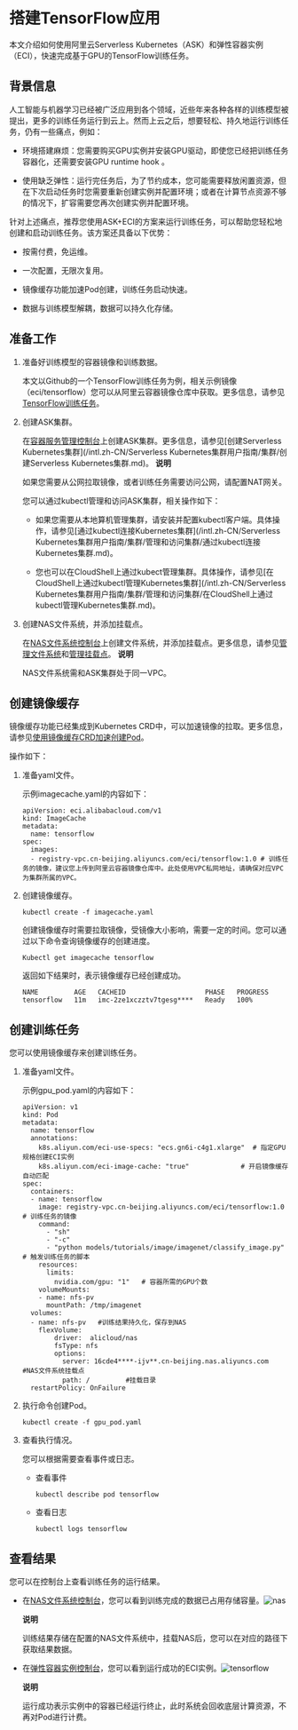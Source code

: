 搭建TensorFlow应用 
===================================

本文介绍如何使用阿里云Serverless Kubernetes（ASK）和弹性容器实例（ECI），快速完成基于GPU的TensorFlow训练任务。

背景信息 
-------------------------

人工智能与机器学习已经被广泛应用到各个领域，近些年来各种各样的训练模型被提出，更多的训练任务运行到云上。然而上云之后，想要轻松、持久地运行训练任务，仍有一些痛点，例如：

* 环境搭建麻烦：您需要购买GPU实例并安装GPU驱动，即使您已经把训练任务容器化，还需要安装GPU runtime hook 。

  

* 使用缺乏弹性：运行完任务后，为了节约成本，您可能需要释放闲置资源，但在下次启动任务时您需要重新创建实例并配置环境；或者在计算节点资源不够的情况下，扩容需要您再次创建实例并配置环境。

  




针对上述痛点，推荐您使用ASK+ECI的方案来运行训练任务，可以帮助您轻松地创建和启动训练任务。该方案还具备以下优势：

* 按需付费，免运维。

  

* 一次配置，无限次复用。

  

* 镜像缓存功能加速Pod创建，训练任务启动快速。

  

* 数据与训练模型解耦，数据可以持久化存储。

  




准备工作 
-------------------------

1. 准备好训练模型的容器镜像和训练数据。

   本文以Github的一个TensorFlow训练任务为例，相关示例镜像（eci/tensorflow）您可以从阿里云容器镜像仓库中获取。更多信息，请参见[TensorFlow训练任务](https://github.com/tensorflow/models?spm=ata.13261165.0.0.4e0c9e6eiEsp0z)。
   

2. 创建ASK集群。

   在[容器服务管理控制台](https://cs.console.aliyun.com/?spm=a2c4g.11186623.2.16.61a036c8iieu29&amp;accounttraceid=caa7f456b82e4e998e461e8bee1a3cb6xetj#/k8s/cluster/list)上创建ASK集群。更多信息，请参见[创建Serverless Kubernetes集群](/intl.zh-CN/Serverless Kubernetes集群用户指南/集群/创建Serverless Kubernetes集群.md)。
   **说明**

   如果您需要从公网拉取镜像，或者训练任务需要访问公网，请配置NAT网关。

   您可以通过kubectl管理和访问ASK集群，相关操作如下：
   * 如果您需要从本地算机管理集群，请安装并配置kubectl客户端。具体操作，请参见[通过kubectl连接Kubernetes集群](/intl.zh-CN/Serverless Kubernetes集群用户指南/集群/管理和访问集群/通过kubectl连接Kubernetes集群.md)。

     
   
   * 您也可以在CloudShell上通过kubect管理集群。具体操作，请参见[在CloudShell上通过kubectl管理Kubernetes集群](/intl.zh-CN/Serverless Kubernetes集群用户指南/集群/管理和访问集群/在CloudShell上通过kubectl管理Kubernetes集群.md)。

     
   

   

3. 创建NAS文件系统，并添加挂载点。

   在[NAS文件系统控制台](https://nasnext.console.aliyun.com/overview)上创建文件系统，并添加挂载点。更多信息，请参见[管理文件系统]()和[管理挂载点]()。
   **说明**

   NAS文件系统需和ASK集群处于同一VPC。
   




创建镜像缓存 
---------------------------

镜像缓存功能已经集成到Kubernetes CRD中，可以加速镜像的拉取。更多信息，请参见[使用镜像缓存CRD加速创建Pod]()。

操作如下：

1. 准备yaml文件。

   示例imagecache.yaml的内容如下：

       apiVersion: eci.alibabacloud.com/v1
       kind: ImageCache
       metadata:
         name: tensorflow
       spec:
         images:
         - registry-vpc.cn-beijing.aliyuncs.com/eci/tensorflow:1.0 # 训练任务的镜像，建议您上传到阿里云容器镜像仓库中。此处使用VPC私网地址，请确保对应VPC为集群所属的VPC。

   

2. 创建镜像缓存。

       kubectl create -f imagecache.yaml

   

   创建镜像缓存时需要拉取镜像，受镜像大小影响，需要一定的时间。您可以通过以下命令查询镜像缓存的创建进度。

       Kubectl get imagecache tensorflow

   

   返回如下结果时，表示镜像缓存已经创建成功。

       NAME         AGE   CACHEID                    PHASE   PROGRESS
       tensorflow   11m   imc-2ze1xczztv7tgesg****   Ready   100%

   




创建训练任务 
---------------------------

您可以使用镜像缓存来创建训练任务。

1. 准备yaml文件。

   示例gpu_pod.yaml的内容如下：

       apiVersion: v1
       kind: Pod
       metadata:
         name: tensorflow
         annotations:
           k8s.aliyun.com/eci-use-specs: "ecs.gn6i-c4g1.xlarge"  # 指定GPU规格创建ECI实例
           k8s.aliyun.com/eci-image-cache: "true"             # 开启镜像缓存自动匹配
       spec:
         containers:
         - name: tensorflow
           image: registry-vpc.cn-beijing.aliyuncs.com/eci/tensorflow:1.0 # 训练任务的镜像
           command:
             - "sh"
             - "-c"
             - "python models/tutorials/image/imagenet/classify_image.py" # 触发训练任务的脚本
           resources:
             limits:
               nvidia.com/gpu: "1"   # 容器所需的GPU个数
           volumeMounts:
           - name: nfs-pv
             mountPath: /tmp/imagenet
         volumes:   
         - name: nfs-pv   #训练结果持久化，保存到NAS
           flexVolume:
               driver:  alicloud/nas
               fsType: nfs
               options:
                 server: 16cde4****-ijv**.cn-beijing.nas.aliyuncs.com     #NAS文件系统挂载点
                 path: /         #挂载目录
         restartPolicy: OnFailure

   

2. 执行命令创建Pod。

       kubectl create -f gpu_pod.yaml

   

3. 查看执行情况。

   您可以根据需要查看事件或日志。
   * 查看事件

         kubectl describe pod tensorflow

     
   
   * 查看日志

         kubectl logs tensorflow

     
   

   




查看结果 
-------------------------

您可以在控制台上查看训练任务的运行结果。

* 在[NAS文件系统控制台](https://nasnext.console.aliyun.com/overview)，您可以看到训练完成的数据已占用存储容量。![nas ](https://static-aliyun-doc.oss-accelerate.aliyuncs.com/assets/img/zh-CN/4758242161/p238671.png)

  **说明**

  训练结果存储在配置的NAS文件系统中，挂载NAS后，您可以在对应的路径下获取结果数据。
  

* 在[弹性容器实例控制台](https://eci.console.aliyun.com)，您可以看到运行成功的ECI实例。![tensorflow](https://static-aliyun-doc.oss-accelerate.aliyuncs.com/assets/img/zh-CN/4758242161/p238638.png)

  **说明**

  运行成功表示实例中的容器已经运行终止，此时系统会回收底层计算资源，不再对Pod进行计费。
  



